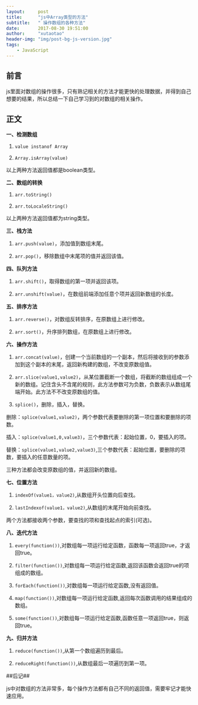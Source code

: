 ```yaml
---
layout:     post
title:      "js中Array类型的方法"
subtitle:   " 操作数组的各种方法"
date:       2017-08-30 19:51:00
author:     "xutaotao"
header-img: "img/post-bg-js-version.jpg"
tags:
    - JavaScript
---
```



## 前言 ##

js里面对数组的操作很多，只有熟记相关的方法才能更快的处理数据，并得到自己想要的结果，所以总结一下自己学习到的对数组的相关操作。

## 正文 ##

**一、检测数组**

1. `value instanof Array`

2. `Array.isArray(value)`

以上两种方法返回值都是boolean类型。

**二、数组的转换**

1. `arr.toString()`

2. `arr.toLocaleString()`

以上两种方法返回值都为string类型。

**三、栈方法**

1. `arr.push(value)`，添加值到数组末尾。

2. `arr.pop()`，移除数组中末尾项的值并返回该值。

**四、队列方法**

1. `arr.shift()`，取得数组的第一项并返回该项。

2. `arr.unshift(value)`，在数组前端添加任意个项并返回新数组的长度。

**五、排序方法**

1. `arr.reverse()`，对数组反转排序，在原数组上进行修改。

2. `arr.sort()`，升序排列数组，在原数组上进行修改。

**六、操作方法**

1. `arr.concat(value)`，创建一个当前数组的一个副本，然后将接收到的参数添加到这个副本的末尾，返回新构建的数组，不改变原数组值。

2. `arr.slice(value1,value2)`，从某位置截断一个数组，将截断的数组组成一个新的数组。记住含头不含尾的规则，此方法参数可为负数，负数表示从数组尾端开始。此方法不不改变原数组的值。

3. `splice()`，删除，插入，替换。

删除：`splice(value1,value2)`，两个参数代表要删除的第一项位置和要删除的项数。

插入：`splice(value1,0,value3)`，三个参数代表：起始位置，0，要插入的项。

替换：`splice(value1,value2,value3)`,三个参数代表：起始位置，要删除的项数，要插入的任意数量的项。

三种方法都会改变原数组的值，并返回新的数组。

**七、位置方法**

1. `indexOf(value1，value2)`,从数组开头位置向后查找。

2. `lastIndexof(value1，value2)`,从数组的末尾开始向前查找。

两个方法都接收两个参数，要查找的项和查找起点的索引(可选)。

**八、迭代方法**

1. `every(function())`,对数组每一项运行给定函数，函数每一项返回true，才返回true。

2. `filter(function())`,对数组每一项运行给定函数,返回该函数会返回true的项组成的数组。

3. `forEach(function())`,对数组每一项运行给定函数,没有返回值。

4. `map(function())`,对数组每一项运行给定函数,返回每次函数调用的结果组成的数组。

5. `some(function())`,对数组每一项运行给定函数,函数任意一项返回true，则返回true。

**九、归并方法**

1. `reduce(function())`,从第一个数组遍历到最后。

2. `reduceRight(function())`,从数组最后一项遍历到第一项。

##后记##

js中对数组的方法非常多，每个操作方法都有自己不同的返回值，需要牢记才能快速应用。